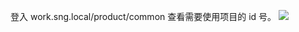 登入 work.sng.local/product/common 查看需要使用项目的 id 号。
![](http://imgcache.tce.fsphere.cn/image/main.qcloudimg.com/raw/53ef97175896792b2ddfb79d3928070a.png)